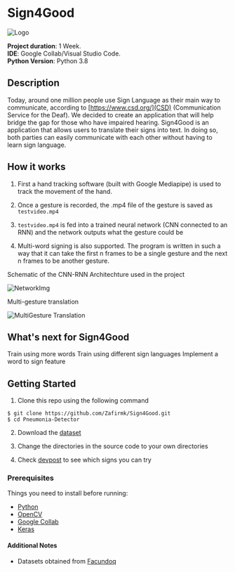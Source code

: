 # Sign4Good

![Logo](https://github.com/Zafirmk/Sign4Good/blob/master/logo.png)


**Project duration**: 1 Week.   
**IDE**: Google Collab/Visual Studio Code.   
**Python Version**: Python 3.8


## Description
Today, around one million people use Sign Language as their main way to communicate, according to [https://www.csd.org/](CSD) (Communication Service for the Deaf). We decided to create an application that will help bridge the gap for those who have impaired hearing. Sign4Good is an application that allows users to translate their signs into text. In doing so, both parties can easily communicate with each other without having to learn sign language. 

## How it works
1. First a hand tracking software (built with Google Mediapipe) is used to track the movement of the hand.

2. Once a gesture is recorded, the .mp4 file of the gesture is saved as ```testvideo.mp4```  

3. ```testvideo.mp4``` is fed into a trained neural network (CNN connected to an RNN) and the network outputs what the gesture could be

4. Multi-word signing is also supported. The program is written in such a way that it can take the first n frames to be a single gesture and the next n frames to be another gesture. 




Schematic of the CNN-RNN Architechture used in the project

![NetworkImg](https://github.com/Zafirmk/Sign4Good/blob/master/networkimg.png)

Multi-gesture translation

![MultiGesture Translation](https://github.com/Zafirmk/Sign4Good/blob/master/multigesture.gif)

## What's next for Sign4Good
Train using more words
Train using different sign languages
Implement a word to sign feature

## Getting Started

1. Clone this repo using the following command  
```
$ git clone https://github.com/Zafirmk/Sign4Good.git
$ cd Pneumonia-Detector
```
2. Download the [dataset](http://facundoq.github.io/unlp/lsa64/)

3. Change the directories in the source code to your own directories

4. Check [devpost](https://devpost.com/software/sign4good) to see which signs you can try


### Prerequisites
Things you need to install before running:
*  [Python](https://www.python.org/)
*  [OpenCV](https://opencv.org/)
*  [Google Collab](https://colab.research.google.com/)
*  [Keras](https://keras.io/)

#### Additional Notes
*  Datasets obtained from [Facundoq](http://facundoq.github.io/unlp/lsa64//)

